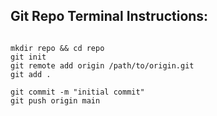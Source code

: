



## Git Repo Terminal Instructions:
```

mkdir repo && cd repo
git init
git remote add origin /path/to/origin.git
git add .

git commit -m "initial commit"
git push origin main

```
